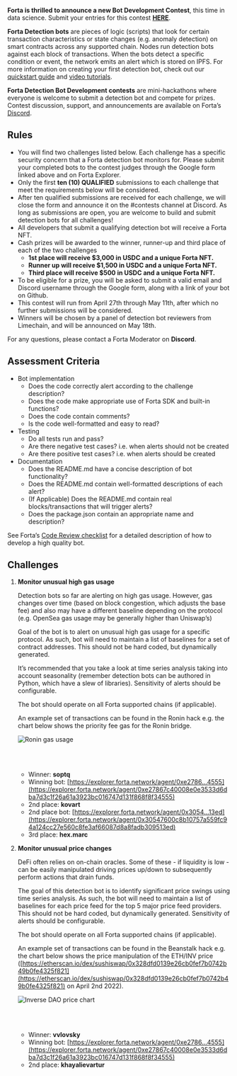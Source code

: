 **Forta is thrilled to announce a new Bot Development Contest**, this time in data science. Submit your entries for this contest [**HERE**](https://docs.google.com/forms/d/e/1FAIpQLScxVAezQzvCrxL62hx_Did6t_CKkoKMsL0YbEDZXch1RTkCbw/viewform).

**Forta Detection bots** are pieces of logic (scripts) that look for certain transaction characteristics or state changes (e.g. anomaly detection) on smart contracts across any supported chain. Nodes run detection bots against each block of transactions. When the bots detect a specific condition or event, the network emits an alert which is stored on IPFS. For more information on creating your first detection bot, check out our [quickstart guide](quickstart.md) and [video tutorials](tutorials.md).

**Forta Detection Bot Development contests** are mini-hackathons where everyone is welcome to submit a detection bot and compete for prizes. Contest discussion, support, and announcements are available on Forta’s [Discord](https://discord.com/invite/tpWYdjyc6Q).

## Rules

- You will find two challenges listed below. Each challenge has a specific security concern that a Forta detection bot monitors for. Please submit your completed bots to the contest judges through the Google form linked above and on Forta Explorer.
- Only the first **ten (10) QUALIFIED** submissions to each challenge that meet the requirements below will be considered.
- After ten qualified submissions are received for each challenge, we will close the form and announce it on the #contests channel at Discord. As long as submissions are open, you are welcome to build and submit detection bots for all challenges!
- All developers that submit a qualifying detection bot will receive a Forta NFT.
- Cash prizes will be awarded to the winner, runner-up and third place of each of the two challenges
    - **1st place will receive $3,000 in USDC and a unique Forta NFT.**
    - **Runner up will receive $1,500 in USDC and a unique Forta NFT.**
    - **Third place will receive $500 in USDC and a unique Forta NFT.**
- To be eligible for a prize, you will be asked to submit a valid email and Discord username through the Google form, along with a link of your bot on Github.
- This contest will run from April 27th through May 11th, after which no further submissions will be considered.
- Winners will be chosen by a panel of detection bot reviewers from Limechain, and will be announced on May 18th.

For any questions, please contact a Forta Moderator on **Discord**.

## Assessment Criteria

- Bot implementation
    - Does the code correctly alert according to the challenge description?
    - Does the code make appropriate use of Forta SDK and built-in functions?
    - Does the code contain comments?
    - Is the code well-formatted and easy to read?
- Testing
    - Do all tests run and pass?
    - Are there negative test cases? i.e. when alerts should not be created
    - Are there positive test cases? i.e. when alerts should be created
- Documentation
    - Does the README.md have a concise description of bot functionality?
    - Does the README.md contain well-formatted descriptions of each alert?
    - (If Applicable) Does the README.md contain real blocks/transactions that will trigger alerts?
    - Does the package.json contain an appropriate name and description?

See Forta’s [Code Review checklist](https://github.com/forta-network/bot-review-checklist) for a detailed description of how to develop a high quality bot.

## Challenges

1. **Monitor unusual high gas usage**

    Detection bots so far are alerting on high gas usage. However, gas changes over time (based on block congestion, which adjusts the base fee) and also may have a different baseline depending on the protocol (e.g. OpenSea gas usage may be generally higher than Uniswap’s)

    Goal of the bot is to alert on unusual high gas usage for a specific protocol. As such, bot will need to maintain a list of baselines for a set of contract addresses. This should not be hard coded, but dynamically generated. 

    It’s recommended that you take a look at time series analysis taking into account seasonality (remember detection bots can be authored in Python, which have a slew of libraries). Sensitivity of alerts should be configurable.

    The bot should operate on all Forta supported chains (if applicable).

    An example set of transactions can be found in the Ronin hack e.g. the chart below shows the priority fee gas for the Ronin bridge.

    ![Ronin gas usage](roningasusage.png)

    <br/><br/>
    - Winner: **soptq**
    - Winning bot: [https://explorer.forta.network/agent/0xe2786...4555](https://explorer.forta.network/agent/0xe27867c40008e0e3533d6dba7d3c1f26a61a3923bc016747d131f868f8f34555)
    - 2nd place: **kovart**
    - 2nd place bot: [https://explorer.forta.network/agent/0x3054...13ed](https://explorer.forta.network/agent/0x30547600c8b10757a559fc94a124cc27e560c8fe3af66087d8a8fadb309513ed)
    - 3rd place: **hex.marc**

2. **Monitor unusual price changes**

    DeFi often relies on on-chain oracles. Some of these - if liquidity is low - can be easily manipulated driving prices up/down to subsequently perform actions that drain funds.

    The goal of this detection bot is to identify significant price swings using time series analysis. As such, the bot will need to maintain a list of baselines for each price feed for the top 5 major price feed providers. This should not be hard coded, but dynamically generated. Sensitivity of alerts should be configurable.

    The bot should operate on all Forta supported chains (if applicable).

    An example set of transactions can be found in the Beanstalk hack e.g. the chart below shows the price manipulation of the ETH/INV price ([https://etherscan.io/dex/sushiswap/0x328dfd0139e26cb0fef7b0742b49b0fe4325f821](https://etherscan.io/dex/sushiswap/0x328dfd0139e26cb0fef7b0742b49b0fe4325f821) on April 2nd 2022).

    ![Inverse DAO price chart](inversedao.png)

    <br/><br/>
    - Winner: **vvlovsky**
    - Winning bot: [https://explorer.forta.network/agent/0xe2786...4555](https://explorer.forta.network/agent/0xe27867c40008e0e3533d6dba7d3c1f26a61a3923bc016747d131f868f8f34555)
    - 2nd place: **khayalievartur**